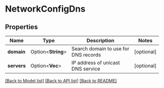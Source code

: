 # NetworkConfigDns

## Properties

Name | Type | Description | Notes
------------ | ------------- | ------------- | -------------
**domain** | Option<**String**> | Search domain to use for DNS records | [optional]
**servers** | Option<**Vec<String>**> | IP address of unicast DNS service | [optional]

[[Back to Model list]](../README.md#documentation-for-models) [[Back to API list]](../README.md#documentation-for-api-endpoints) [[Back to README]](../README.md)


